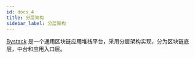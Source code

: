 ```yaml
---
id: docs_4
title: 分层架构
sidebar_label: 分层架构
---
```


[Bystack](https://www.bystack.com/zh/) 是一个通用区块链应用堆栈平台，采用分层架构实现，分为区块链底层，中台和应用入口层。

